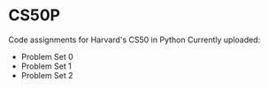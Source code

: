 # CS50P
Code assignments for Harvard's CS50 in Python
Currently uploaded:
- Problem Set 0
- Problem Set 1
- Problem Set 2
